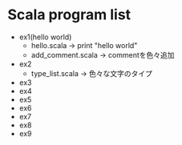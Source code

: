 # Scala program list  
- ex1(hello world)  
  - hello.scala -> print "hello world"
  - add_comment.scala -> commentを色々追加
- ex2  
  - type_list.scala -> 色々な文字のタイプ
- ex3  
- ex4  
- ex5  
- ex6  
- ex7  
- ex8  
- ex9  

